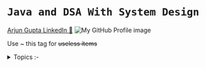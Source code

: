 # ` Java and DSA With System Design `
[Arjun Gupta LinkedIn 🔗](https://www.linkedin.com/in/arjun-gupta-34a589241)
![My GitHub Profile image](https://github.com/arjungupta08.png)
  
Use ~ this tag for ~~useless items~~


 <!-- This is collapsible toolbaar -->
   
<details>
          <summary> Topics :- </summary>
          
```Topics :-```
1. - [x] Computer Fundamentals
1. - [x] Git and GitHub 
1. - [x] Basic Java Concepts 
   - Java Definition and Origin
   - Java Variables and Data Types 

</details>

